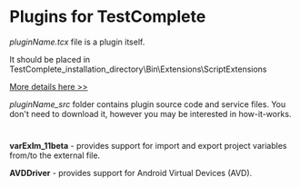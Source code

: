 # Plugins for TestComplete

*pluginName.tcx* file is a plugin itself.

It should be placed in TestComplete_installation_directory\Bin\Extensions\ScriptExtensions

[More details here >>](https://support.smartbear.com/testcomplete/docs/working-with/extending/script/installing-and-uninstalling.html) 


*pluginName_src* folder contains plugin source code and service files. You don't need to download it, however you may be interested in how-it-works.
#

__varExIm_11beta__ - provides support for import and export project variables from/to the external file.

__AVDDriver__ - provides support for Android Virtual Devices (AVD).
